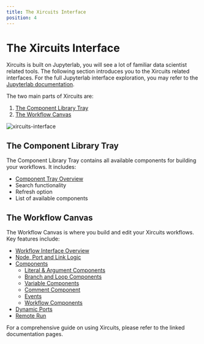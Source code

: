 ```yaml
---
title: The Xircuits Interface
position: 4
---
```


# The Xircuits Interface

Xircuits is built on Jupyterlab, you will see a lot of familiar data scientist related tools. The following section introduces you to the Xircuits related interfaces. For the full Jupyterlab interface exploration, you may refer to the [Jupyterlab documentation](https://jupyterlab.readthedocs.io/en/stable/user/interface.html).

The two main parts of Xircuits are:
1. [The Component Library Tray](#the-component-library-tray)
2. [The Workflow Canvas](#the-workflow-canvas)

![xircuits-interface](/img/docs/xircuits-interface.png)

## The Component Library Tray

The Component Library Tray contains all available components for building your workflows. It includes:

- [Component Tray Overview](docs/main/references/xircuits-interface/component-tray.md)
- Search functionality
- Refresh option
- List of available components

## The Workflow Canvas

The Workflow Canvas is where you build and edit your Xircuits workflows. Key features include:

- [Workflow Interface Overview](docs/main/references/xircuits-interface/workflow-canvas.md)
- [Node, Port and Link Logic](docs/main/references/xircuits-interface/node-port-link-logic.md)
- [Components](docs/main/references/xircuits-interface/components/index.md)
  - [Literal & Argument Components](docs/main/references/xircuits-interface/components/literal-argument-components.md)
  - [Branch and Loop Components](docs/main/references/xircuits-interface/components/branch-loop-components.md)
  - [Variable Components](docs/main/references/xircuits-interface/components/variable-components.md)
  - [Comment Component](docs/main/references/xircuits-interface/components/comment-component.md)
  - [Events](docs/main/references/xircuits-interface/components/events.md)
  - [Workflow Components](docs/main/references/xircuits-interface/components/workflow-components.md)
- [Dynamic Ports](docs/main/references/xircuits-interface/dynamic-ports.md)
- [Remote Run](docs/main/references/xircuits-interface/remote-run.md)

For a comprehensive guide on using Xircuits, please refer to the linked documentation pages.